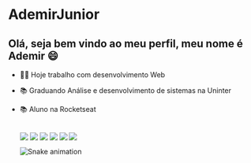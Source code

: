 # AdemirJunior
## Olá, seja bem vindo ao meu perfil, meu nome é Ademir :smile:

- 👨‍💻 Hoje trabalho com desenvolvimento Web
- 📚 Graduando Análise e desenvolvimento de sistemas na Uninter
- 📚 Aluno na Rocketseat

  <div style="display: inline_block"><br>
  <img align="center"  src="https://img.shields.io/badge/React-20232A?style=for-the-badge&logo=react&logoColor=61DAFB" />
  <img align="center"  src="https://img.shields.io/badge/next.js-000000?style=for-the-badge&logo=nextdotjs&logoColor=white" />
  <img align="center"  src="https://img.shields.io/badge/Node.js-339933?style=for-the-badge&logo=nodedotjs&logoColor=white" />
  <img align="center"  src="https://img.shields.io/badge/TypeScript-007ACC?style=for-the-badge&logo=typescript&logoColor=white" />
  <img align="center"  src="https://img.shields.io/badge/Chakra--UI-319795?style=for-the-badge&logo=chakra-ui&logoColor=white" />
  <img align="center"  src="https://img.shields.io/badge/styled--components-DB7093?style=for-the-badge&logo=styled-components&logoColor=white" />
  </div>
  
  ![Snake animation](https://github.com/AdemirJunior/AdemirIlumisol/blob/output/github-contribution-grid-snake.svg)
